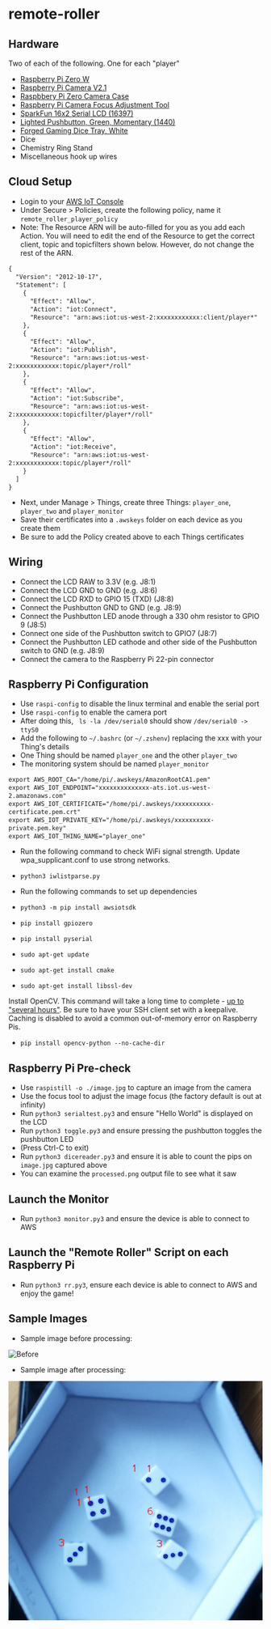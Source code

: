 # remote-roller

## Hardware

Two of each of the following. One for each "player"

- [Raspberry Pi Zero W](https://www.raspberrypi.org/products/raspberry-pi-zero-w/)
- [Raspberry Pi Camera V2.1](https://www.raspberrypi.org/products/camera-module-v2/)
- [Raspbbery Pi Zero Camera Case](https://www.raspberrypi.org/products/raspberry-pi-zero-case/)
- [Raspberry Pi Camera Focus Adjustment Tool](https://www.adafruit.com/product/3518)
- [SparkFun 16x2 Serial LCD (16397)](https://www.sparkfun.com/products/16397)
- [Lighted Pushbutton, Green, Momentary (1440)](https://www.adafruit.com/product/1440)
- [Forged Gaming Dice Tray, White](https://forgedgaming.com/products/copy-of-dice-arena-dice-rolling-tray-and-storage?variant=11773653712932)
- Dice
- Chemistry Ring Stand
- Miscellaneous hook up wires

## Cloud Setup

- Login to your [AWS IoT Console](https://us-west-2.console.aws.amazon.com/iot/home?region=us-west-2#/thinghub)
- Under Secure > Policies, create the following policy, name it `remote_roller_player_policy`
- Note: The Resource ARN will be auto-filled for you as you add each Action. You will need to edit the end of the Resource to get the correct client, topic and topicfilters shown below. However, do not change the rest of the ARN.

```
{
  "Version": "2012-10-17",
  "Statement": [
    {
      "Effect": "Allow",
      "Action": "iot:Connect",
      "Resource": "arn:aws:iot:us-west-2:xxxxxxxxxxxx:client/player*"
    },
    {
      "Effect": "Allow",
      "Action": "iot:Publish",
      "Resource": "arn:aws:iot:us-west-2:xxxxxxxxxxxx:topic/player*/roll"
    },
    {
      "Effect": "Allow",
      "Action": "iot:Subscribe",
      "Resource": "arn:aws:iot:us-west-2:xxxxxxxxxxxx:topicfilter/player*/roll"
    },
    {
      "Effect": "Allow",
      "Action": "iot:Receive",
      "Resource": "arn:aws:iot:us-west-2:xxxxxxxxxxxx:topic/player*/roll"
    }
  ]
}
```

- Next, under Manage > Things, create three Things: `player_one`, `player_two` and `player_monitor`
- Save their certificates into a `.awskeys` folder on each device as you create them
- Be sure to add the Policy created above to each Things certificates

## Wiring

- Connect the LCD RAW to 3.3V (e.g. J8:1)
- Connect the LCD GND to GND (e.g. J8:6)
- Connect the LCD RXD to GPIO 15 (TXD) (J8:8)
- Connect the Pushbutton GND to GND (e.g. J8:9)
- Connect the Pushbutton LED anode through a 330 ohm resistor to GPIO 9 (J8:5)
- Connect one side of the Pushbutton switch to GPIO7 (J8:7)
- Connect the Pushbutton LED cathode and other side of the Pushbutton switch to GND (e.g. J8:9)
- Connect the camera to the Raspberry Pi 22-pin connector

## Raspberry Pi Configuration

- Use `raspi-config` to disable the linux terminal and enable the serial port
- Use `raspi-config` to enable the camera port
- After doing this, ` ls -la /dev/serial0` should show `/dev/serial0 -> ttyS0`
- Add the following to `~/.bashrc` (or `~/.zshenv`) replacing the xxx with your Thing's details
- One Thing should be named `player_one` and the other `player_two`
- The monitoring system should be named `player_monitor`

```
export AWS_ROOT_CA="/home/pi/.awskeys/AmazonRootCA1.pem"
export AWS_IOT_ENDPOINT="xxxxxxxxxxxxxx-ats.iot.us-west-2.amazonaws.com"
export AWS_IOT_CERTIFICATE="/home/pi/.awskeys/xxxxxxxxxx-certificate.pem.crt"
export AWS_IOT_PRIVATE_KEY="/home/pi/.awskeys/xxxxxxxxxx-private.pem.key"
export AWS_IOT_THING_NAME="player_one"

```
- Run the following command to check WiFi signal strength. Update wpa_supplicant.conf to use strong networks.
- `python3 iwlistparse.py`

- Run the following commands to set up dependencies
- `python3 -m pip install awsiotsdk`
- `pip install gpiozero`
- `pip install pyserial`
- `sudo apt-get update`
- `sudo apt-get install cmake`
- `sudo apt-get install libssl-dev`

Install OpenCV. This command will take a long time to complete - [up to "several hours"](https://pypi.org/project/opencv-python/). Be sure to have your SSH client set with a keepalive. Caching is disabled to avoid a common out-of-memory error on Raspberry Pis.

- `pip install opencv-python --no-cache-dir`

## Raspberry Pi Pre-check
- Use `raspistill -o ./image.jpg` to capture an image from the camera
- Use the focus tool to adjust the image focus (the factory default is out at infinity)
- Run `python3 serialtest.py3` and ensure "Hello World" is displayed on the LCD
- Run `python3 toggle.py3` and ensure pressing the pushbutton toggles the pushbutton LED
- (Press Ctrl-C to exit)
- Run `python3 dicereader.py3` and ensure it is able to count the pips on `image.jpg` captured above
- You can examine the `processed.png` output file to see what it saw

## Launch the Monitor
- Run `python3 monitor.py3` and ensure the device is able to connect to AWS

## Launch the "Remote Roller" Script on each Raspberry Pi
- Run `python3 rr.py3`, ensure each device is able to connect to AWS and enjoy the game!

## Sample Images
- Sample image before processing:

![Before](/sampledata/image.jpg)

- Sample image after processing:

![After](/sampledata/processed.png)
